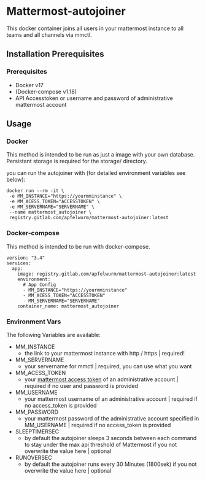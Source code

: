 # Mattermost-autojoiner
This docker container joins all users in your mattermost instance to all teams and all channels via mmctl.

## Installation Prerequisites

### Prerequisites

- Docker v17
- (Docker-compose v1.18)
- API Accesstoken or username and password of administrative mattermost account

## Usage

### Docker

This method is intended to be run as just a image with your own database. Persistant storage is required for the storage/ directory.

you can run the autojoiner with (for detailed environment variables see below):
```
docker run --rm -it \
 -e MM_INSTANCE="https://yourmminstance" \
 -e MM_ACESS_TOKEN="ACCESSTOKEN" \
 -e MM_SERVERNAME="SERVERNAME" \
 --name mattermost_autojoiner \
 registry.gitlab.com/apfelwurm/mattermost-autojoiner:latest

```

### Docker-compose

This method is intended to be run with docker-compose.

```
version: "3.4"
services:
  app:
    image: registry.gitlab.com/apfelwurm/mattermost-autojoiner:latest
    environment:
      # App Config
      - MM_INSTANCE="https://yourmminstance"
      - MM_ACESS_TOKEN="ACCESSTOKEN"
      - MM_SERVERNAME="SERVERNAME"
    container_name: mattermost_autojoiner

```


### Environment Vars
The following Variables are available:
- MM_INSTANCE
    - the link to your mattermost instance with http / https | required!
- MM_SERVERNAME
    - your servername for mmctl | required, you can use what you want 
- MM_ACESS_TOKEN
    - your [mattermost access token](https://docs.mattermost.com/developer/personal-access-tokens.html#) of an administrative account | required if no user and password is provided
- MM_USERNAME
    - your mattermost username of an administrative account | required if no access_token is provided
- MM_PASSWORD
    - your mattermost password of the administrative account specified in MM_USERNAME | required if no access_token is provided
- SLEEPTIMERSEC
    - by default the autojoiner sleeps 3 seconds between each command to stay under the max api threshold of Mattermost if you not overwrite the value here | optional
- RUNOVERSEC
    - by default the autojoiner runs every 30 Minutes (1800sek) if you not overwrite the value here | optional
  
